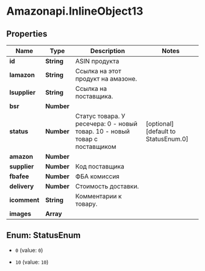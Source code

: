 # Amazonapi.InlineObject13

## Properties

Name | Type | Description | Notes
------------ | ------------- | ------------- | -------------
**id** | **String** | ASIN продукта | 
**lamazon** | **String** | Ссылка на этот продукт на амазоне. | 
**lsupplier** | **String** | Ссылка на поставщика. | 
**bsr** | **Number** |  | 
**status** | **Number** |  Статус товара. У ресечера: 0 - новый товар.  10 - новый товар с поставщиком | [optional] [default to StatusEnum.0]
**amazon** | **Number** |  | 
**supplier** | **Number** | Код поставщика | 
**fbafee** | **Number** | ФБА комиссия | 
**delivery** | **Number** | Стоимость доставки. | 
**icomment** | **String** | Комментарии к товару. | 
**images** | **Array** |  | 



## Enum: StatusEnum


* `0` (value: `0`)

* `10` (value: `10`)




